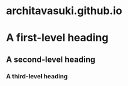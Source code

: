# architavasuki.github.io

# A first-level heading
## A second-level heading
### A third-level heading
